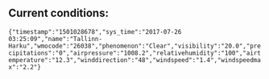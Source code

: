 ## Current conditions: 
 ``` {"timestamp":"1501028678","sys_time":"2017-07-26 03:25:09","name":"Tallinn-Harku","wmocode":"26038","phenomenon":"Clear","visibility":"20.0","precipitations":"0","airpressure":"1008.2","relativehumidity":"100","airtemperature":"12.3","winddirection":"48","windspeed":"1.4","windspeedmax":"2.2"} ```
